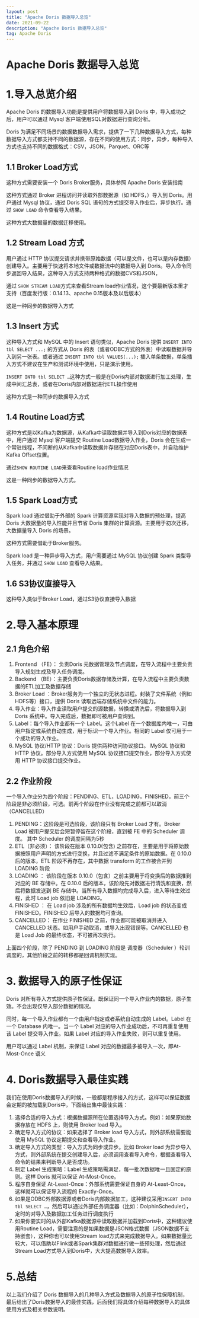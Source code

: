 ```yaml
---
layout: post
title: "Apache Doris 数据导入总览"
date: 2021-09-22
description: "Apache Doris 数据导入总览"
tag: Apache Doris
---
```

# Apache Doris 数据导入总览

# 1.导入总览介绍

Apache Doris 的数据导入功能是提供用户将数据导入到 Doris 中，导入成功之后，用户可以通过 Mysql 客户端使用SQL对数据进行查询分析。

Doris 为满足不同场景的数据数据导入需求，提供了一下几种数据导入方式，每种数据导入方式都支持不同的数据源，存在不同的使用方式：同步，异步，每种导入方式也支持不同的数据格式：CSV，JSON，Parquet、ORC等

## 1.1 Broker Load方式

这种方式需要安装一个 Doris Broker服务，具体参照 Apache Doris 安装指南

这种方式通过 Broker 进程访问并读取外部数据源（如 HDFS，）导入到 Doris。用户通过 Mysql 协议，通过 Doris SQL 语句的方式提交导入作业后，异步执行。通过 `SHOW LOAD` 命令查看导入结果。

这种方式大数据量的数据迁移使用。

## 1.2 Stream Load 方式

用户通过 HTTP 协议提交请求并携带原始数据（可以是文件，也可以是内存数据）创建导入。主要用于快速将本地文件或数据流中的数据导入到 Doris。导入命令同步返回导入结果，这种导入方式支持两种格式的数据CVS和JSON，

通过 `SHOW STREAM LOAD`方式来查看Stream load作业情况，这个要最新版本里才支持（百度发行版：0.14.13、apache 0.15版本及以后版本）

这是一种同步的数据导入方式

## 1.3 Insert 方式

这种导入方式和 MySQL 中的 Insert 语句类似，Apache Doris 提供 `INSERT INTO tbl SELECT ...;` 的方式从 Doris 的表（或者ODBC方式的外表）中读取数据并导入到另一张表。或者通过 `INSERT INTO tbl VALUES(...);` 插入单条数据，单条插入方式不建议在生产和测试环境中使用，只是演示使用。

`INSERT INTO tbl SELECT …`这种方式一般是在Doris内部对数据进行加工处理，生成中间汇总表，或者在Doris内部对数据进行ETL操作使用

这种方式是一种同步的数据导入方式

## 1.4 Routine Load方式

这种方式是以Kafka为数据源，从Kafka中读取数据并导入到Doris对应的数据表中，用户通过 Mysql 客户端提交 Routine Load数据导入作业，Doris 会在生成一个常驻线程，不间断的从Kafka中读取数据并存储在对应Doris表中，并自动维护Kafka Offset位置。

通过`SHOW ROUTINE LOAD`来查看Routine load作业情况

这是一种同步的数据导入方式。

## 1.5 Spark Load方式

Spark load 通过借助于外部的 Spark 计算资源实现对导入数据的预处理，提高 Doris 大数据量的导入性能并且节省 Doris 集群的计算资源。主要用于初次迁移，大数据量导入 Doris 的场景。

这种方式需要借助于Broker服务。

Spark load 是一种异步导入方式，用户需要通过 MySQL 协议创建 Spark 类型导入任务，并通过 `SHOW LOAD` 查看导入结果。

## 1.6 S3协议直接导入

这种导入类似于Broker Load，通过S3协议直接导入数据

# 2.导入基本原理

## 2.1 角色介绍

1.  Frontend （FE）： 负责Doris 元数据管理及节点调度，在导入流程中主要负责导入规划生成及导入任务调度。
2. Backend （BE）：主要负责Doris数据存储及计算，在导入流程中主要负责数据的ETL加工及数据存储
3. Broker Load ：Broker服务为一个独立的无状态进程。封装了文件系统（例如HDFS等）接口，提供 Doris 读取远端存储系统中文件的能力。
4. 导入作业：导入作业读取用户提交的源数据，转换或清洗后，将数据导入到 Doris 系统中。导入完成后，数据即可被用户查询到。
5. Label：每个导入作业都有一个 Label。这个Label 在一个数据库内唯一，可由用户指定或系统自动生成，用于标识一个导入作业。相同的 Label 仅可用于一个成功的导入作业。
6. MySQL 协议/HTTP 协议：Doris 提供两种访问协议接口。 MySQL 协议和 HTTP 协议。部分导入方式使用 MySQL 协议接口提交作业，部分导入方式使用 HTTP 协议接口提交作业。

## 2.2 作业阶段

一个导入作业分为四个阶段：PENDING、ETL，LOADING，FINISHED，前三个阶段是非必须阶段，可选。前两个阶段在作业没有完成之前都可以取消（CANCELLED）

1. PENDING：这阶段是可选阶段，该阶段只有 Broker Load 才有。Broker Load 被用户提交后会短暂停留在这个阶段，直到被 FE 中的 Scheduler 调度。 其中 Scheduler 的调度间隔为5秒
2. ETL（非必须）： 该阶段在版本 0.10.0(包含) 之前存在，主要是用于将原始数据按照用户声明的方式进行变换，并且过滤不满足条件的原始数据。在 0.10.0 后的版本，ETL 阶段不再存在，其中数据 transform 的工作被合并到 LOADING 阶段
3. LOADING ： 该阶段在版本 0.10.0（包含）之前主要用于将变换后的数据推到对应的 BE 存储中。在 0.10.0 后的版本，该阶段先对数据进行清洗和变换，然后将数据发送到 BE 存储中。当所有导入数据均完成导入后，进入等待生效过程，此时 Load job 依旧是 LOADING。
4. FINISHED ： 在 Load job 涉及的所有数据均生效后，Load job 的状态变成 FINISHED。FINISHED 后导入的数据均可查询。
5. CANCELLED： 在作业 FINISHED 之前，作业都可能被取消并进入 CANCELLED 状态。如用户手动取消，或导入出现错误等。CANCELLED 也是 Load Job 的最终状态，不可被再次执行。

上面四个阶段，除了 PENDING 到 LOADING 阶段是 调度器（Scheduler ）轮训调度的，其他阶段之前的转移都是回调机制实现。

# 3. 数据导入的原子性保证

Doris 对所有导入方式提供原子性保证。既保证同一个导入作业内的数据，原子生效。不会出现仅导入部分数据的情况。

同时，每一个导入作业都有一个由用户指定或者系统自动生成的 Label。Label 在一个 Database 内唯一。当一个 Label 对应的导入作业成功后，不可再重复使用该 Label 提交导入作业。如果 Label 对应的导入作业失败，则可以重复使用。

用户可以通过 Label 机制，来保证 Label 对应的数据最多被导入一次，即At-Most-Once 语义

# 4. Doris数据导入最佳实践

我们在使用Doris数据导入的时候，一般都是程序接入的方式，这样可以保证数据会定期的被加载到Doris中，下面给出集中最佳实践：

1. 选择合适的导入方式：根据数据源所在位置选择导入方式。例如：如果原始数据存放在 HDFS 上，则使用 Broker load 导入。
2. 确定导入方式的协议：如果选择了 Broker load 导入方式，则外部系统需要能使用 MySQL 协议定期提交和查看导入作业。
3. 确定导入方式的类型：导入方式为同步或异步。比如 Broker load 为异步导入方式，则外部系统在提交创建导入后，必须调用查看导入命令，根据查看导入命令的结果来判断导入是否成功。
4. 制定 Label 生成策略：Label 生成策略需满足，每一批次数据唯一且固定的原则。这样 Doris 就可以保证 At-Most-Once。
5. 程序自身保证 At-Least-Once：外部系统需要保证自身的 At-Least-Once，这样就可以保证导入流程的 Exactly-Once。
6. 如果是ODBC外部数据源或者Doris内部数据加工，这种建议采用`INSERT INTO tbl SELECT …`，然后可以通过外部任务调度器（比如：DolphinScheduler），定时的对导入及数据加工任务进行调度执行
7. 如果你要实时的从外部Kafka数据源中读取数据并加载到Doris中，这种建议使用Routine Load，需要注意的是如果数据是JSON格式数据（JSON数据不支持嵌套），这种你也可以使用Stream load方式来完成数据导入。如果数据量比较大，可以借助以Flink或者Spark集群对数据进行做一些预处理，然后通过Stream Load方式导入到Doris中，大大提高数据导入效率。

# 5.总结

以上我们介绍了 Doris 数据导入的几种导入方式及数据导入的原子性保障机制，最后给出了Doris数据导入的最佳实践，后面我们将具体介绍每种数据导入的具体使用方式及相关参数说明。